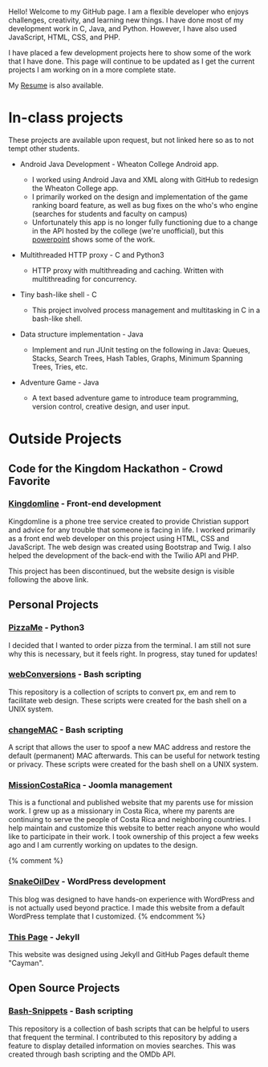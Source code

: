 Hello! Welcome to my GitHub page. 
I am a flexible developer who enjoys challenges, creativity, and learning new things. 
I have done most of my development work in C, Java, and Python. However, I have also used JavaScript, HTML, CSS, and PHP.

I have placed a few development projects here to show some of the work that I have done.
This page will continue to be updated as I get the current projects I am working on in a more complete state.

My [Resume](/docs/JesseTatumResume2018.pdf) is also available.

# In-class projects
These projects are available upon request, but not linked here so as to not tempt other students.

* Android Java Development  - Wheaton College Android app.
    * I worked using Android Java and XML along with GitHub to redesign the Wheaton College app.
    * I primarily worked on the design and implementation of the game ranking board feature, as well as bug fixes on the who's who engine (searches for students and faculty on campus)
    * Unfortunately this app is no longer fully functioning due to a change in the API hosted by the college (we're unofficial), but this [powerpoint](/docs/WheatonApp.pptx) shows some of the work.

* Multithreaded HTTP proxy - C and Python3
    * HTTP proxy with multithreading and caching. Written with multithreading for concurrency. 

* Tiny bash-like shell - C
    * This project involved process management and multitasking in C in a bash-like shell.

* Data structure implementation - Java
    * Implement and run JUnit testing on the following in Java: Queues, Stacks, Search Trees, Hash Tables, Graphs, Minimum Spanning Trees, Tries, etc.

* Adventure Game - Java
    * A text based adventure game to introduce team programming, version control, creative design, and user input. 
    
# Outside Projects
## Code for the Kingdom Hackathon - Crowd Favorite
### [Kingdomline](/kingdomline/web/index.html) - Front-end development

Kingdomline is a phone tree service created to provide Christian support and advice for any trouble that someone is facing in life.
I worked primarily as a front end web developer on this project using HTML, CSS and JavaScript. 
The web design was created using Bootstrap and Twig. 
I also helped the development of the back-end with the Twilio API and PHP.

This project has been discontinued, but the website design is visible following the above link.

## Personal Projects

### [PizzaMe](https://github.com/JTatum95/PizzaMe) - Python3
I decided that I wanted to order pizza from the terminal.
I am still not sure why this is necessary, but it feels right.
In progress, stay tuned for updates!

### [webConversions](https://github.com/JTatum95/webConversions) - Bash scripting
This repository is a collection of scripts to convert px, em and rem to facilitate web design. 
These scripts were created for the bash shell on a UNIX system.

### [changeMAC](https://github.com/JTatum95/changeMAC) - Bash scripting
A script that allows the user to spoof a new MAC address and restore the default (permanent) MAC afterwards.
This can be useful for network testing or privacy.
These scripts were created for the bash shell on a UNIX system.

### [MissionCostaRica](http://missioncostarica.com) - Joomla management
This is a functional and published website that my parents use for mission work. 
I grew up as a missionary in Costa Rica, where my parents are continuing to serve the people of Costa Rica and neighboring countries.
I help maintain and customize this website to better reach anyone who would like to participate in their work.
I took ownership of this project a few weeks ago and I am currently working on updates to the design.

{% comment %}
### [SnakeOilDev](https://snakeoildev.wordpress.com) - WordPress development 
This blog was designed to have hands-on experience with WordPress and is not actually used beyond practice.
I made this website from a default WordPress template that I customized.
{% endcomment %}

### [This Page](JTatum95.github.io) - Jekyll
This website was designed using Jekyll and GitHub Pages default theme "Cayman".

## Open Source Projects

### [Bash-Snippets](https://github.com/alexanderepstein/Bash-Snippets) - Bash scripting
This repository is a collection of bash scripts that can be helpful to users that frequent the terminal. 
I contributed to this repository by adding a feature to display detailed information on movies searches. 
This was created through bash scripting and the OMDb API.
